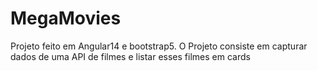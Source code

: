 # MegaMovies
Projeto feito em Angular14 e bootstrap5. O Projeto consiste em capturar dados de uma API de filmes e listar esses filmes em cards
